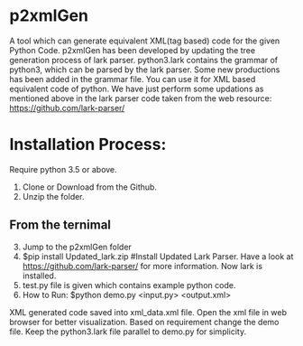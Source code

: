 # p2xmlGen
A tool which can generate equivalent XML(tag based) code for the given Python Code. 
p2xmlGen has been developed by updating the tree generation process of lark parser. 
python3.lark contains the grammar of python3, which can be parsed by the lark parser. 
Some new productions has been added in the grammar file. 
You can use it for XML based equivalent code of python.
We have just perform some updations as mentioned above in the lark parser code taken from the web resource: https://github.com/lark-parser/

# Installation Process:

Require python 3.5 or above.

1. Clone or Download from the Github.
2. Unzip the folder.
## From the ternimal
3. Jump to the p2xmlGen folder
4. $pip install Updated_lark.zip  #Install Updated Lark Parser. Have a look at https://github.com/lark-parser/ for more information.
   Now lark is installed.
5. test.py file is given which contains example python code.
6. How to Run:
   $python demo.py <input.py> <output.xml>
 
XML generated code saved into xml_data.xml file. Open the xml file in web browser for better visualization.
Based on requirement change the demo file. Keep the python3.lark file parallel to demo.py for simplicity.
   
   
